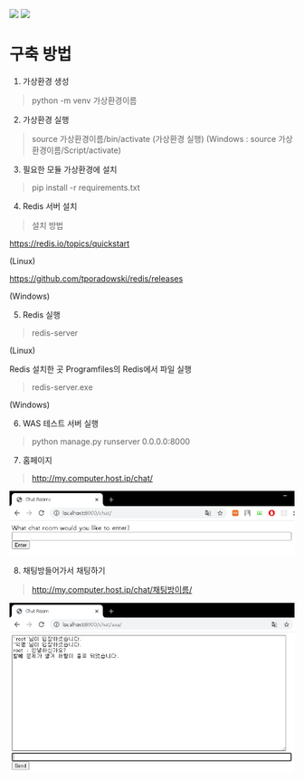 <code><img src="https://img.shields.io/badge/django%20-%23092E20.svg?&style=for-the-badge&logo=django&logoColor=white"/></code>
<code><img src="https://img.shields.io/badge/redis%20-%23CC342D.svg?&style=for-the-badge&logo=redis&logoColor=white"/></code>

# 구축 방법

1. 가상환경 생성
> python -m venv 가상환경이름

2. 가상환경 실행
> source 가상환경이름/bin/activate (가상환경 실행)
(Windows : source 가상환경이름/Script/activate)

3. 필요한 모듈 가상환경에 설치 
> pip install -r requirements.txt

4. Redis 서버 설치
> 설치 방법

https://redis.io/topics/quickstart

(Linux)

https://github.com/tporadowski/redis/releases

(Windows)

5. Redis 실행
> redis-server

(Linux)

Redis 설치한 곳 Programfiles의 Redis에서 파일 실행

> redis-server.exe

(Windows)

6. WAS 테스트 서버 실행
> python manage.py runserver 0.0.0.0:8000

7. 홈페이지
> http://my.computer.host.ip/chat/

<img alt="outside" src="https://github.com/cwadven/django_chatting_websocket/blob/master/assets/chat_room.PNG" />

8. 채팅방들어가서 채팅하기
> http://my.computer.host.ip/chat/채팅방이름/

<img alt="inside" src="https://github.com/cwadven/django_chatting_websocket/blob/master/assets/chat_home.PNG" />